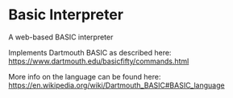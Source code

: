 # Basic Interpreter
A web-based BASIC interpreter

Implements Dartmouth BASIC as described here:
https://www.dartmouth.edu/basicfifty/commands.html

More info on the language can be found here:
https://en.wikipedia.org/wiki/Dartmouth_BASIC#BASIC_language
